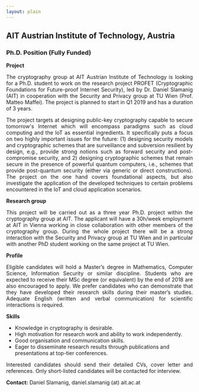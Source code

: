 ```yaml
--- 
layout: plain
--- 
```




<h2>AIT Austrian Institute of Technology, Austria</h2>
<h3>Ph.D. Position (Fully Funded)</h3>


<b>Project</b>

<p style="text-align:justify;">The cryptography group at AIT Austrian Institute of Technology is looking for a Ph.D. student to work on the research project PROFET (Cryptographic Foundations for Future-proof Internet Security), led by Dr. Daniel Slamanig (AIT) in cooperation with the Security and Privacy group at TU Wien (Prof. Matteo Maffei). The project is planned to start in Q1 2019 and has a duration of 3 years.</p>

<p style="text-align:justify;">The project targets at designing public-key cryptography capable to secure tomorrow's Internet which will encompass paradigms such as cloud computing and the IoT as essential ingredients. It specifically puts a focus on two highly important issues for the future: (1) designing security models and cryptographic schemes that are surveillance and subversion resilient by design, e.g., provide strong notions such as forward security and post-compromise security, and 2) designing cryptographic schemes that remain secure in the presence of powerful quantum computers, i.e., schemes that provide post-quantum security (either via generic or direct constructions). The project on the one hand covers foundational aspects, but also investigate the application of the developed techniques to certain problems encountered in the IoT and cloud application scenarios.</p>

<b>Research group</b>

<p style="text-align:justify;">This project will be carried out as a three year Ph.D. project within the cryptography group at AIT. The applicant will have a 30h/week employment at AIT in Vienna working in close collaboration with other members of the cryptography group. During the whole project there will be a strong interaction with the Security and Privacy group at TU Wien and in particular with another PhD student working on the same project at TU Wien.</p>

<b>Profile</b>

<p style="text-align:justify;">Eligible candidates will hold a Master’s degree in Mathematics, Computer Science, Information Security or similar discipline. Students who are expected to receive their MSc degree (or equivalent) by the end of 2018 are also encouraged to apply. We prefer candidates who can demonstrate that they have developed their research skills during their master’s studies. Adequate English (written and verbal communication) for scientific interactions is required.</p>

<b>Skills</b>
<ul>
<li> Knowledge in cryptography is desirable.</li>

<li> High motivation for research work and ability to work independently.</li>

<li> Good organisation and communication skills.</li>

<li> Eager to disseminate research results through publications and presentations at top-tier conferences. </li>
</ul>



<p style="text-align:justify;">Interested candidates should send their detailed CVs, cover letter and references. Only short-listed candidates will be contacted for interview.</p>

<b>Contact:</b> Daniel Slamanig, daniel.slamanig (at) ait.ac.at